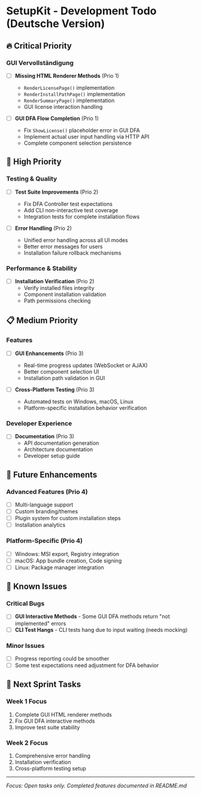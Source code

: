 # SetupKit - Development Todo (Deutsche Version)

## 🔥 Critical Priority

### GUI Vervollständigung
- [ ] **Missing HTML Renderer Methods** (Prio 1)
  - `RenderLicensePage()` implementation
  - `RenderInstallPathPage()` implementation  
  - `RenderSummaryPage()` implementation
  - GUI license interaction handling

- [ ] **GUI DFA Flow Completion** (Prio 1)
  - Fix `ShowLicense()` placeholder error in GUI DFA
  - Implement actual user input handling via HTTP API
  - Complete component selection persistence

## 🎯 High Priority

### Testing & Quality
- [ ] **Test Suite Improvements** (Prio 2)
  - Fix DFA Controller test expectations
  - Add CLI non-interactive test coverage
  - Integration tests for complete installation flows

- [ ] **Error Handling** (Prio 2)
  - Unified error handling across all UI modes
  - Better error messages for users
  - Installation failure rollback mechanisms

### Performance & Stability  
- [ ] **Installation Verification** (Prio 2)
  - Verify installed files integrity
  - Component installation validation
  - Path permissions checking

## 📋 Medium Priority

### Features
- [ ] **GUI Enhancements** (Prio 3)
  - Real-time progress updates (WebSocket or AJAX)
  - Better component selection UI
  - Installation path validation in GUI

- [ ] **Cross-Platform Testing** (Prio 3)
  - Automated tests on Windows, macOS, Linux
  - Platform-specific installation behavior verification

### Developer Experience
- [ ] **Documentation** (Prio 3)
  - API documentation generation
  - Architecture documentation 
  - Developer setup guide

## 🚀 Future Enhancements

### Advanced Features (Prio 4)
- [ ] Multi-language support
- [ ] Custom branding/themes
- [ ] Plugin system for custom installation steps
- [ ] Installation analytics

### Platform-Specific (Prio 4)
- [ ] Windows: MSI export, Registry integration
- [ ] macOS: App bundle creation, Code signing
- [ ] Linux: Package manager integration

## 🐛 Known Issues

### Critical Bugs
- [ ] **GUI Interactive Methods** - Some GUI DFA methods return "not implemented" errors
- [ ] **CLI Test Hangs** - CLI tests hang due to input waiting (needs mocking)

### Minor Issues
- [ ] Progress reporting could be smoother
- [ ] Some test expectations need adjustment for DFA behavior

## 📝 Next Sprint Tasks

### Week 1 Focus
1. Complete GUI HTML renderer methods
2. Fix GUI DFA interactive methods
3. Improve test suite stability

### Week 2 Focus
1. Comprehensive error handling
2. Installation verification
3. Cross-platform testing setup

---
*Focus: Open tasks only. Completed features documented in README.md*